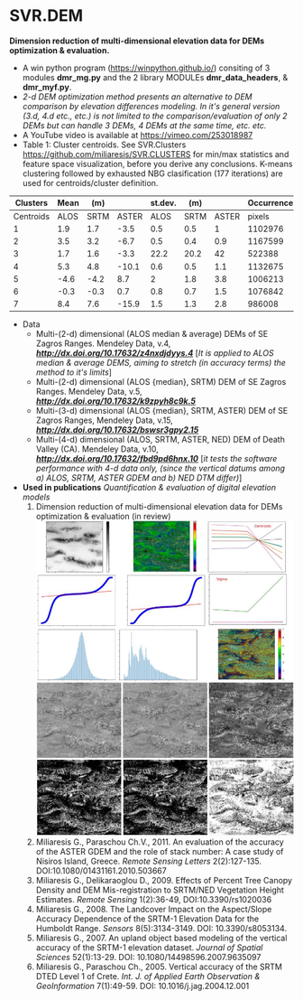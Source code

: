 # SVR.DEM
**Dimension reduction of multi-dimensional elevation data for DEMs optimization & evaluation.**
* A win python program (https://winpython.github.io/) consiting of 3 modules **dmr_mg.py** and the 2 library MODULEs **dmr_data_headers**, & **dmr_myf.py**.
* _2-d DEM optimization method presents an alternative to DEM comparison by elevation differences modeling. In it's general version (3.d, 4.d etc., etc.) is not limited to the comparison/evaluation of only 2 DEMs but can handle 3 DEMs, 4 DEMs at the same time, etc. etc._
* A YouTube video is available at https://vimeo.com/253018987
* Table 1: Cluster centroids. 
See SVR.Clusters https://github.com/miliaresis/SVR.CLUSTERS for min/max statistics and feature space visualization, before you derive any conclusions. K-means clustering followed by exhausted NBG clasification (177 iterations) are used for centroids/cluster definition.

| Clusters  	| Mean 	|   (m)	|       	| st.dev. 	|    (m)  	|         	| Occurrence 	|            	|
|-----------	|------	|------	|-------	|---------	|---------	|---------	|------------	|------------	|
| Centroids 	| ALOS 	| SRTM 	| ASTER 	| ALOS    	| SRTM    	| ASTER   	| pixels     	| %          	|
| 1         	| 1.9  	| 1.7  	| -3.5  	| 0.5     	| 0.5     	| 1       	| 1102976    	| 15.8       	|
| 2         	| 3.5  	| 3.2  	| -6.7  	| 0.5     	| 0.4     	| 0.9     	| 1167599    	| 16.7       	|
| 3         	| 1.7  	| 1.6  	| -3.3  	| 22.2    	| 20.2    	| 42      	| 522388     	| 7.5        	|
| 4         	| 5.3  	| 4.8  	| -10.1 	| 0.6     	| 0.5     	| 1.1     	| 1132675    	| 16.2       	|
| 5         	| -4.6 	| -4.2 	| 8.7   	| 2       	| 1.8     	| 3.8     	| 1006213    	| 14.4       	|
| 6         	| -0.3 	| -0.3 	| 0.7   	| 0.8     	| 0.7     	| 1.5     	| 1076842    	| 15.4       	|
| 7         	| 8.4  	| 7.6  	| -15.9 	| 1.5     	| 1.3     	| 2.8     	| 986008     	| 14.1       	|

* Data
  * Multi-(2-d) dimensional (ALOS median & average) DEMs of SE Zagros Ranges. Mendeley Data,  v.4, _**http://dx.doi.org/10.17632/z4nxdjdyys.4**_ [_It is applied to ALOS median & average DEMS, aiming to stretch (in accuracy terms) the method to it's limits_] 
  * Multi-(2-d) dimensional (ALOS {median}, SRTM) DEM of SE Zagros Ranges. Mendeley Data, v.5, _**http://dx.doi.org/10.17632/k9zpyh8c9k.5**_
  * Multi-(3-d) dimensional (ALOS {median}, SRTM, ASTER) DEM of SE Zagros Ranges, Mendeley Data,  v.15, _**http://dx.doi.org/10.17632/bswsr3gpy2.15**_
  * Multi-(4-d) dimensional (ALOS, SRTM, ASTER, NED)  DEM of Death Valley (CA). Mendeley Data, v.10, _**http://dx.doi.org/10.17632/fbd9pd6hnx.10**_ [_it tests the software performance with 4-d data only, (since the vertical datums among  a) ALOS, SRTM, ASTER GDEM and b) NED DTM differ)_]
* **Used in publications** *Quantification & evaluation of digital elevation models*
  1. Dimension reduction of multi-dimensional elevation data for DEMs optimization & evaluation (in review)
![Example of output images](https://github.com/miliaresis/SVR.DEM/blob/master/mapping.jpg)
  1. Miliaresis G., Paraschou Ch.V., 2011. An evaluation of the accuracy of the ASTER GDEM and the role of stack number: A case study of   Nisiros Island, Greece. *Remote Sensing Letters*  2(2):127-135. DOI:10.1080/01431161.2010.503667 
  1. Miliaresis G., Delikaraoglou D., 2009. Effects of Percent Tree Canopy Density and DEM Mis-registration to SRTM/NED Vegetation Height Estimates. *Remote Sensing* 1(2):36-49, DOI:10.3390/rs1020036 
  1. Miliaresis G., 2008. The Landcover Impact on the Aspect/Slope Accuracy Dependence of the SRTM-1 Elevation Data for the Humboldt Range. *Sensors* 8(5):3134-3149. DOI: 10.3390/s8053134. 
  1. Miliaresis G., 2007. An upland object based modeling of the vertical accuracy of the SRTM-1 elevation dataset. *Journal of Spatial Sciences* 52(1):13-29. DOI: 10.1080/14498596.2007.9635097 
  1. Miliaresis G., Paraschou Ch., 2005. Vertical accuracy of the SRTM DTED Level 1 of Crete. *Int. J. of Applied Earth Observation & GeoInformation* 7(1):49-59. DOI: 10.1016/j.jag.2004.12.001 
